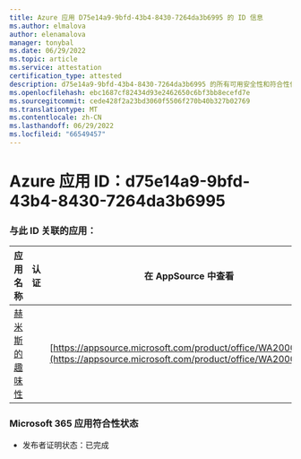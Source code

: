 ```yaml
---
title: Azure 应用 D75e14a9-9bfd-43b4-8430-7264da3b6995 的 ID 信息
ms.author: elmalova
author: elenamalova
manager: tonybal
ms.date: 06/29/2022
ms.topic: article
ms.service: attestation
certification_type: attested
description: d75e14a9-9bfd-43b4-8430-7264da3b6995 的所有可用安全性和符合性信息。
ms.openlocfilehash: ebc1687cf82434d93e2462650c6bf3bb8ecefd7e
ms.sourcegitcommit: cede428f2a23bd3060f5506f270b40b327b02769
ms.translationtype: MT
ms.contentlocale: zh-CN
ms.lasthandoff: 06/29/2022
ms.locfileid: "66549457"
---
```

# <a name="azure-app-id-d75e14a9-9bfd-43b4-8430-7264da3b6995"></a>Azure 应用 ID：d75e14a9-9bfd-43b4-8430-7264da3b6995


### <a name="apps-associated-with-this-id"></a>与此 ID 关联的应用：
| **应用名称** | **认证** | **在 AppSource 中查看** |
|--------------|---------------|-----------------------|
| [赫米斯的趣味性](../forward/WA200004244.md) |  | [https://appsource.microsoft.com/product/office/WA200004244](https://appsource.microsoft.com/product/office/WA200004244) |

### <a name="microsoft-365-app-compliance-status"></a>Microsoft 365 应用符合性状态
- 发布者证明状态：已完成
